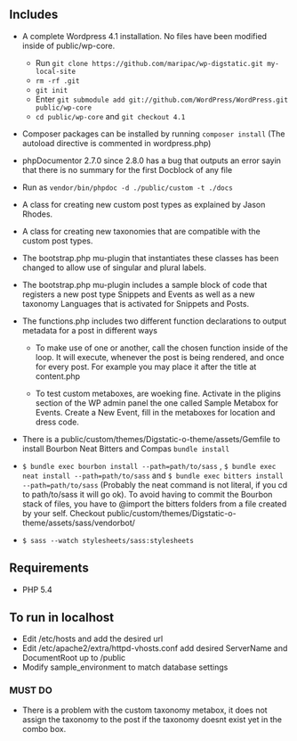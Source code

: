 ## Includes

+ A complete Wordpress 4.1 installation. No files have been modified inside of public/wp-core.
	+ Run `git clone https://github.com/maripac/wp-digstatic.git my-local-site`
	+ `rm -rf .git`
	+ `git init` 
	+ Enter `git submodule add git://github.com/WordPress/WordPress.git public/wp-core`
	+ `cd public/wp-core` and `git checkout 4.1`
+ Composer packages can be installed by running `composer install` (The autoload directive is commented in wordpress.php)
+ phpDocumentor 2.7.0 since 2.8.0 has a bug that outputs an error sayin that there is no summary for the first Docblock of any file
+ Run as `vendor/bin/phpdoc -d ./public/custom -t ./docs`
+ A class for creating new custom post types as explained by Jason Rhodes.
+ A class for creating new taxonomies that are compatible with the custom post types.
+ The bootstrap.php mu-plugin that instantiates these classes has been changed to allow use of singular and plural labels.
+ The bootstrap.php mu-plugin includes a sample block of code that registers a new post type Snippets and Events as well as a new taxonomy Languages that is activated for Snippets and Posts.
+ The functions.php includes two different function declarations to output metadata for a post in different ways

	+ 	To make use of one or another, call the chosen 
		function inside of the loop. It will execute, whenever 
		the post is being rendered, and once for every  post. For 
		example you may place it after the title at content.php

	+ 	To test custom metaboxes, are woeking fine. Activate in 
		the pligins section of the  WP admin panel the one called
		Sample Metabox for Events. Create a New Event, fill in the 
		metaboxes for location and dress code.
+ There is a public/custom/themes/Digstatic-o-theme/assets/Gemfile to install Bourbon Neat Bitters and Compas `bundle install`
+ `$ bundle exec bourbon install --path=path/to/sass` , `$ bundle exec neat install --path=path/to/sass` and `$ bundle exec bitters install --path=path/to/sass` (Probably the neat command is not literal, if you cd to path/to/sass it will go ok). To avoid having to commit the Bourbon stack of files, you have to @import the bitters folders from a file created by your self. Checkout public/custom/themes/Digstatic-o-theme/assets/sass/vendorbot/
+ `$ sass --watch stylesheets/sass:stylesheets`



## Requirements

+ PHP 5.4

## To run in localhost

+ Edit /etc/hosts and add the desired url
+ Edit /etc/apache2/extra/httpd-vhosts.conf add desired ServerName and DocumentRoot up to /public
+ Modify sample_environment to match database settings

### MUST DO
+	There is a problem with the custom taxonomy metabox, it does not assign the taxonomy to the post
	if the taxonomy doesnt exist yet in the combo box.



